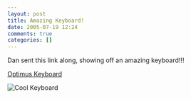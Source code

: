 ```yaml
---
layout: post
title: Amazing Keyboard!
date: 2005-07-19 12:24
comments: true
categories: []
---
```

Dan sent this link along, showing off an amazing keyboard!!!

<a href="http://www.artlebedev.com/portfolio/optimus/">Optimus Keyboard</a>

<img class=photo src='http://www.peterfilias.com/wordpress/wp-content/keyb_002.jpg' alt='Cool Keyboard' />
